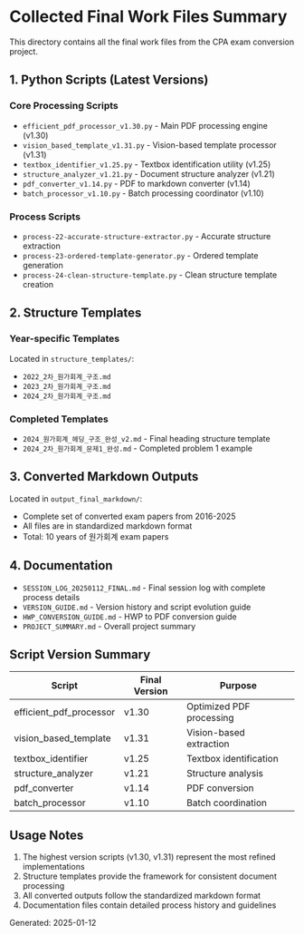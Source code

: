 # Collected Final Work Files Summary

This directory contains all the final work files from the CPA exam conversion project.

## 1. Python Scripts (Latest Versions)

### Core Processing Scripts
- `efficient_pdf_processor_v1.30.py` - Main PDF processing engine (v1.30)
- `vision_based_template_v1.31.py` - Vision-based template processor (v1.31)
- `textbox_identifier_v1.25.py` - Textbox identification utility (v1.25)
- `structure_analyzer_v1.21.py` - Document structure analyzer (v1.21)
- `pdf_converter_v1.14.py` - PDF to markdown converter (v1.14)
- `batch_processor_v1.10.py` - Batch processing coordinator (v1.10)

### Process Scripts
- `process-22-accurate-structure-extractor.py` - Accurate structure extraction
- `process-23-ordered-template-generator.py` - Ordered template generation
- `process-24-clean-structure-template.py` - Clean structure template creation

## 2. Structure Templates

### Year-specific Templates
Located in `structure_templates/`:
- `2022_2차_원가회계_구조.md`
- `2023_2차_원가회계_구조.md`
- `2024_2차_원가회계_구조.md`

### Completed Templates
- `2024_원가회계_헤딩_구조_완성_v2.md` - Final heading structure template
- `2024_2차_원가회계_문제1_완성.md` - Completed problem 1 example

## 3. Converted Markdown Outputs

Located in `output_final_markdown/`:
- Complete set of converted exam papers from 2016-2025
- All files are in standardized markdown format
- Total: 10 years of 원가회계 exam papers

## 4. Documentation

- `SESSION_LOG_20250112_FINAL.md` - Final session log with complete process details
- `VERSION_GUIDE.md` - Version history and script evolution guide
- `HWP_CONVERSION_GUIDE.md` - HWP to PDF conversion guide
- `PROJECT_SUMMARY.md` - Overall project summary

## Script Version Summary

| Script | Final Version | Purpose |
|--------|---------------|---------|
| efficient_pdf_processor | v1.30 | Optimized PDF processing |
| vision_based_template | v1.31 | Vision-based extraction |
| textbox_identifier | v1.25 | Textbox identification |
| structure_analyzer | v1.21 | Structure analysis |
| pdf_converter | v1.14 | PDF conversion |
| batch_processor | v1.10 | Batch coordination |

## Usage Notes

1. The highest version scripts (v1.30, v1.31) represent the most refined implementations
2. Structure templates provide the framework for consistent document processing
3. All converted outputs follow the standardized markdown format
4. Documentation files contain detailed process history and guidelines

Generated: 2025-01-12